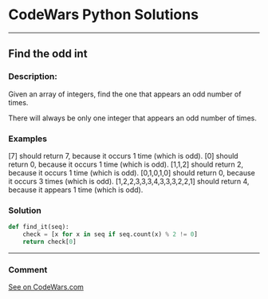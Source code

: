# CodeWars Python Solutions

---

## Find the odd int


### Description:

Given an array of integers, find the one that appears an odd number of times.

There will always be only one integer that appears an odd number of times.

### Examples

[7] should return 7, because it occurs 1 time (which is odd).
[0] should return 0, because it occurs 1 time (which is odd).
[1,1,2] should return 2, because it occurs 1 time (which is odd).
[0,1,0,1,0] should return 0, because it occurs 3 times (which is odd).
[1,2,2,3,3,3,4,3,3,3,2,2,1] should return 4, because it appears 1 time (which is odd).

### Solution


```python
def find_it(seq):
    check = [x for x in seq if seq.count(x) % 2 != 0]
    return check[0]
```

---
### Comment



[See on CodeWars.com](https://www.codewars.com/users/ITRonin)

